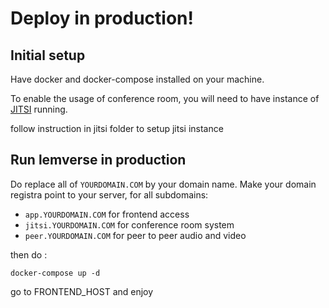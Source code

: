 # Deploy in production!

## Initial setup

Have docker and docker-compose installed on your machine.

To enable the usage of conference room, you will need to have instance of [JITSI](https://jitsi.org/downloads/) running.

follow instruction in jitsi folder to setup jitsi instance

## Run lemverse in production 

Do replace all of `YOURDOMAIN.COM` by your domain name.
Make your domain registra point to your server, for all subdomains:
- `app.YOURDOMAIN.COM` for frontend access
- `jitsi.YOURDOMAIN.COM` for conference room system
- `peer.YOURDOMAIN.COM` for peer to peer audio and video

then do :

`docker-compose up -d`

go to FRONTEND_HOST and enjoy 

